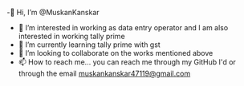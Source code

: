 -👋 Hi, I’m @MuskanKanskar
- 👀 I’m interested in working as data entry operator and I am also interested in working tally prime 
- 🌱 I’m currently learning tally prime with gst
- 💞️ I’m looking to collaborate on the works mentioned above 
- 📫 How to reach me... you can reach me through my GitHub I'd or through the email muskankanskar47119@gmail.com

<!---
MuskanKanskar/MuskanKanskar is a ✨ special ✨ repository because its `README.md` (this file) appears on your GitHub profile.
You can click the Preview link to take a look at your changes.
--->
